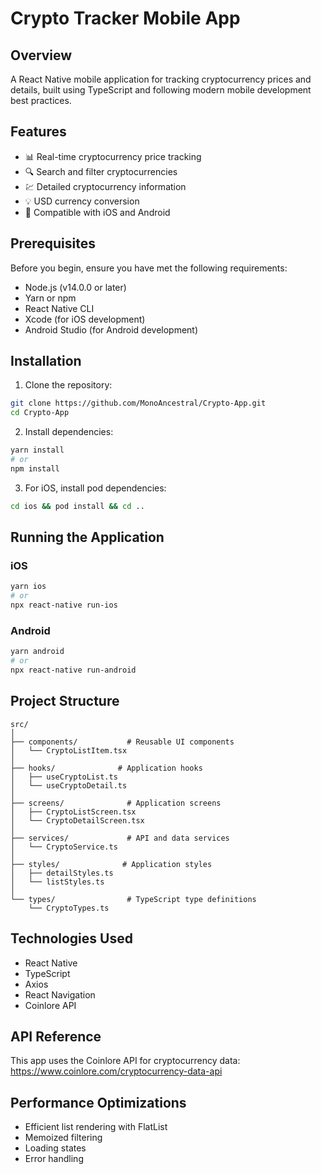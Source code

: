 # Crypto Tracker Mobile App

## Overview

A React Native mobile application for tracking cryptocurrency prices and details, built using TypeScript and following modern mobile development best practices.

## Features

- 📊 Real-time cryptocurrency price tracking
- 🔍 Search and filter cryptocurrencies
- 💹 Detailed cryptocurrency information
- 💡 USD currency conversion
- 📱 Compatible with iOS and Android

## Prerequisites

Before you begin, ensure you have met the following requirements:

- Node.js (v14.0.0 or later)
- Yarn or npm
- React Native CLI
- Xcode (for iOS development)
- Android Studio (for Android development)

## Installation

1. Clone the repository:
```bash
git clone https://github.com/MonoAncestral/Crypto-App.git
cd Crypto-App
```

2. Install dependencies:
```bash
yarn install
# or
npm install
```

3. For iOS, install pod dependencies:
```bash
cd ios && pod install && cd ..
```

## Running the Application

### iOS
```bash
yarn ios
# or
npx react-native run-ios
```

### Android
```bash
yarn android
# or
npx react-native run-android
```

## Project Structure

```
src/
│
├── components/           # Reusable UI components
│   └── CryptoListItem.tsx
│
├── hooks/              # Application hooks
│   ├── useCryptoList.ts
│   └── useCryptoDetail.ts
│
├── screens/              # Application screens
│   ├── CryptoListScreen.tsx
│   └── CryptoDetailScreen.tsx
│
├── services/             # API and data services
│   └── CryptoService.ts
│
├── styles/              # Application styles
│   ├── detailStyles.ts
│   └── listStyles.ts
│
└── types/                # TypeScript type definitions
    └── CryptoTypes.ts
```

## Technologies Used

- React Native
- TypeScript
- Axios
- React Navigation
- Coinlore API

## API Reference

This app uses the Coinlore API for cryptocurrency data:
https://www.coinlore.com/cryptocurrency-data-api

## Performance Optimizations

- Efficient list rendering with FlatList
- Memoized filtering
- Loading states
- Error handling



